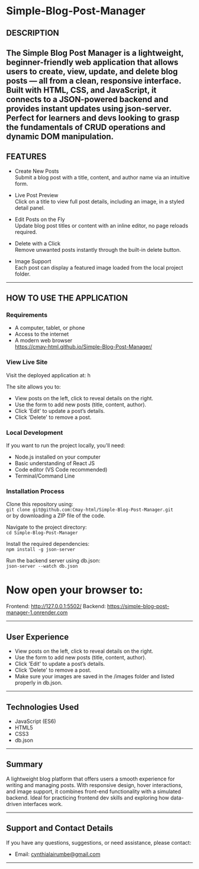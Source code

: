 # Simple-Blog-Post-Manager

## DESCRIPTION 
The Simple Blog Post Manager is a lightweight, beginner-friendly web application that allows users to create, view, update, and delete blog posts — all from a clean, responsive interface. Built with HTML, CSS, and JavaScript, it connects to a JSON-powered backend and provides instant updates using json-server. Perfect for learners and devs looking to grasp the fundamentals of CRUD operations and dynamic DOM manipulation.
---

## FEATURES 

- Create New Posts  
  Submit a blog post with a title, content, and author name via an intuitive form.

- Live Post Preview  
  Click on a title to view full post details, including an image, in a styled detail panel.

- Edit Posts on the Fly  
  Update blog post titles or content with an inline editor, no page reloads required.

- Delete with a Click  
  Remove unwanted posts instantly through the built-in delete button.

- Image Support  
  Each post can display a featured image loaded from the local project folder.

---

## HOW TO USE THE APPLICATION 

### Requirements
- A computer, tablet, or phone  
- Access to the internet  
- A modern web browser  
https://cmay-html.github.io/Simple-Blog-Post-Manager/
### View Live Site  
Visit the deployed application at: h 


 
The site allows you to:
 - View posts on the left, click to reveal details on the right.
- Use the form to add new posts (title, content, author).
- Click 'Edit' to update a post’s details.
- Click 'Delete' to remove a post.


### Local Development
If you want to run the project locally, you'll need:
- Node.js installed on your computer  
- Basic understanding of React JS  
- Code editor (VS Code recommended)  
- Terminal/Command Line  

### Installation Process
Clone this repository using:  
`git clone git@github.com:Cmay-html/Simple-Blog-Post-Manager.git`  
or by downloading a ZIP file of the code.

Navigate to the project directory:  
`cd Simple-Blog-Post-Manager`

Install the required dependencies:  
`npm install -g json-server`

Run the backend server using db.json:  
`json-server --watch db.json`

# Now open your browser to:
Frontend: http://127.0.0.1:5502/
Backend:  https://simple-blog-post-manager-1.onrender.com



---

## User Experience
- View posts on the left, click to reveal details on the right.
- Use the form to add new posts (title, content, author).
- Click 'Edit' to update a post’s details.
- Click 'Delete' to remove a post.
- Make sure your images are saved in the /images folder and listed properly in db.json.

---

## Technologies Used
- JavaScript (ES6)  
- HTML5 
- CSS3 
- db.json

---

## Summary
A lightweight blog platform that offers users a smooth experience for writing and managing posts. With responsive design, hover interactions, and image support, it combines front-end functionality with a simulated backend. Ideal for practicing frontend dev skills and exploring how data-driven interfaces work.

---

## Support and Contact Details
If you have any questions, suggestions, or need assistance, please contact:  
- Email: cynthialairumbe@gmail.com

---

